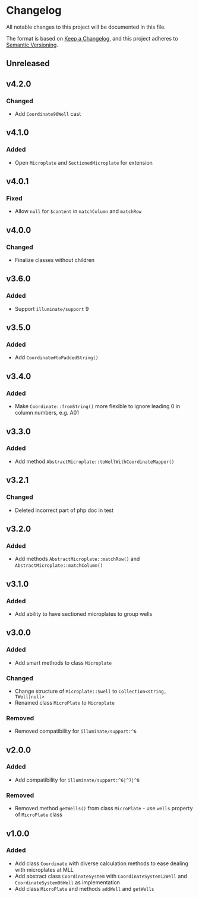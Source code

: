 # Changelog

All notable changes to this project will be documented in this file.

The format is based on [Keep a Changelog](https://keepachangelog.com/en/1.0.0),
and this project adheres to [Semantic Versioning](https://semver.org/spec/v2.0.0.html).

## Unreleased

## v4.2.0

### Changed

- Add `Coordinate96Well` cast

## v4.1.0

### Added

- Open `Microplate` and `SectionedMicroplate` for extension

## v4.0.1

### Fixed

- Allow `null` for `$content` in `matchColumn` and `matchRow`

## v4.0.0

### Changed

- Finalize classes without children

## v3.6.0

### Added

- Support `illuminate/support` 9

## v3.5.0

### Added

- Add `Coordinate#toPaddedString()`

## v3.4.0

### Added

- Make `Coordinate::fromString()` more flexible to ignore leading 0 in column numbers, e.g. A01

## v3.3.0

### Added

- Add method `AbstractMicroplate::toWellWithCoordinateMapper()`

## v3.2.1

### Changed

- Deleted incorrect part of php doc in test

## v3.2.0

### Added

- Add methods `AbstractMicroplate::matchRow()` and `AbstractMicroplate::matchColumn()`

## v3.1.0

### Added

- Add ability to have sectioned microplates to group wells

## v3.0.0

### Added

- Add smart methods to class `Microplate`

### Changed

- Change structure of `Microplate::$well` to `Collection<string, TWell|null>`
- Renamed class `MicroPlate` to `Microplate`

### Removed

- Removed compatibility for `illuminate/support:^6`

## v2.0.0

### Added

- Add compatibility for `illuminate/support:^6|^7|^8`

### Removed

- Removed method `getWells()` from class `MicroPlate` - use `wells` property of `MicroPlate` class

## v1.0.0

### Added

- Add class `Coordinate` with diverse calculation methods to ease dealing with microplates at MLL
- Add abstract class `CoordinateSystem` with `CoordinateSystem12Well` and  `CoordinateSystem96Well` as implementation
- Add class `MicroPlate` and methods `addWell` and `getWells`
